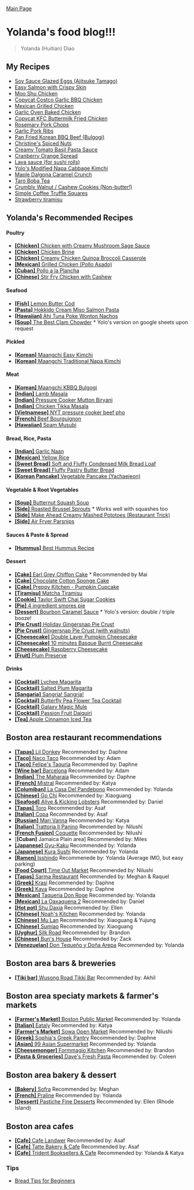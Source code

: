[Main Page](https://yolanda-ht.github.io/YoloCookBlob/)

# Yolanda's food blog!!!

> Yolanda (Huitian) Diao

## My Recipes
- [Soy Sauce Glazed Eggs (Ajitsuke Tamago)](Egg/Ajitsuke_Tamago.md)
- [Easy Salmon with Crispy Skin](Seafood/Easy_Salmon_with_Crispy_Skin.md)
- [Moo Shu Chicken](Poultry/Moo_Shu_Chicken.md)
- [Copycat Costco Garlic BBQ Chicken](Poultry/Copycat_Costco_Garlic_BBQ_Chicken.md)
- [Mexican Grilled Chicken](Poultry/Mexican_Grilled_Chicken.md)
- [Garlic Oven Baked Chicken](Poultry/Garlic_Oven_Baked_Chicken.md)
- [Copycat KFC Buttermilk Fried Chicken](Poultry/Copycat_KFC_Buttermilk_Fried_Chicken.md)
- [Rosemary Pork Chops](Meats/Rosemary_Pork_Chops.md)
- [Garlic Pork Ribs](Meats/Garlic_Pork_Ribs.md)
- [Pan Fried Korean BBQ Beef (Bulgogi)](Meats/Pan_Fried_Korean_BBQ_Beef.md)
- [Christine's Spiced Nuts](Snacks/Christines_Spiced_Nuts.md)
- [Creamy Tomato Basil Pasta Sauce](Sauces/Creamy_Tomato_Basil_Pasta_Sauce.md)
- [Cranberry Orange Spread](Sauces/Cranberry_Orange_Spread.md)
- [Lava sauce (for sushi rolls)](Sauces/Lava_Sauce.md)
- [Yolo's Modified Napa Cabbage Kimchi](Pickled/Yolo_Napa_Cabbage_Kimchi.MD)
- [Maple Dalgona Caramel Crunch](Sweets/Maple_Dalgona_Caramel_Crunch.md)
- [Taro Boba Tea](Sweets/Taro_Boba_Tea.md)
- [Crumbly Walnut / Cashew Cookies (Non-butter!)](Sweets/Crumbly_Walnut_Cashew_Cookies.md)
- [Simple Cpffee Truffle Squares](Sweets/Simple_Coffee_Truffle_Squares.md)
- [Strawberry tiramisu](Sweets/Strawberry_Tiramisu.md)

## Yolanda's Recommended Recipes
#### Poultry
- [**[Chicken]** Chicken with Creamy Mushroom Sage Sauce](https://www.simplyrecipes.com/recipes/chicken_breasts_with_mushroom_sage_sauce/)
- [**[Chicken]** Chicken Brine](https://www.recipetineats.com/chicken-brine-recipe/)
- [**[Chicken]** Creamy Chicken Quinoa Broccoli Casserole](https://pinchofyum.com/creamy-chicken-quinoa-broccoli-casserole)
- [**[Mexican]** Grilled Chicken (Pollo Asado)](https://keviniscooking.com/how-to-make-pollo-asado/)
- [**[Cuban]** Pollo a la Plancha](https://asassyspoon.com/pollo-a-la-plancha/)
- [**[Chinese]** Stir Fry Chicken with Cashew](https://youtu.be/a5y9V1Y1jjY)

#### Seafood
- [**[Fish]** Lemon Butter Cod](https://www.cookingclassy.com/lemon-butter-cod-recipe/)
- [**[Pasta]** Hokkido Cream Miso Salmon Pasta](https://www.masa.tw/%e7%b0%a1%e5%96%ae%e6%96%99%e7%90%86%e9%a3%9f%e8%ad%9c/%e7%be%a9%e5%a4%a7%e5%88%a9%e9%ba%b5%e9%a3%9f%e8%ad%9c-%e5%8c%97%e6%b5%b7%e9%81%93%e9%83%b7%e5%9c%9f%e9%a2%a8%e9%ae%ad%e9%ad%9a%e5%91%b3%e5%99%8c%e5%a5%b6%e6%b2%b9%e9%86%ac%e7%be%a9%e5%a4%a7%e5%88%a9.html)
- [**[Hawaiian]** Ahi Tuna Poke Wonton Nachos](https://lenaskitchenblog.com/ahi-tuna-poke-wonton-nachos/)
- [**[Soup]** The Best Clam Chowder](https://cooking.nytimes.com/recipes/1016717-the-best-clam-chowder) * Yolo's version on google sheets upon request

#### Pickled
- [**[Korean]** Maangchi Easy Kimchi](https://www.maangchi.com/recipe/easy-kimchi)
- [**[Korean]** Maangchi Traditional Napa Kimchi](https://www.maangchi.com/recipe/tongbaechu-kimchi)

#### Meat
- [**[Korean]** Maangchi KBBQ Bulgogi](https://www.maangchi.com/recipe/bulgogi)
- [**[Indian]** Lamb Masala](https://veenaazmanov.com/indian-slow-cooked-lamb-masala-aka-mutton-masala/)
- [**[Indian]** Pressure Cooker Mutton Biryani](https://youtu.be/0sAT8Gvm0Cs)
- [**[Indian]** Chicken Tikka Masala](https://tasty.co/recipe/homemade-chicken-tikka-masala)
- [**[Vietnamese]** NYT pressure cooker beef pho](https://cooking.nytimes.com/recipes/1017521-pressure-cooker-beef-pho)
- [**[French]** Beef Bourguignon](https://www.recipetineats.com/beef-bourguignon-beef-burgundy/)
- [**[Hawaiian]** Spam Musubi](https://www.favfamilyrecipes.com/musubi/)

#### Bread, Rice, Pasta
- [**[Indian]** Garlic Naan](https://www.cookwithmanali.com/restaurant-style-garlic-naan/)
- [**[Mexican]** Yellow Rice](https://www.favfamilyrecipes.com/super-easy-yellow-rice/)
- [**[Sweet Bread]** Soft and Fluffy Condensed Milk Bread Loaf](https://youtu.be/Ea6dX_h4HI0)
- [**[Sweet Bread]** Fluffy Pastry Butter Bread](https://youtu.be/g9rtAvEXfVc)
- [**[Korean Pancake]** Vegetable Pancake (Yachaejeon)](https://youtu.be/knxgR5esJu4)

#### Vegetable & Root Vegetables
- [**[Soup]** Butternut Squash Soup](https://www.loveandlemons.com/butternut-squash-soup/)
- [**[Side]** Roasted Brussel Sprouts](https://www.loveandlemons.com/roasted-brussels-sprouts/) * Works well with squashes too
- [**[Side]** Make Ahead Creamy Mashed Pototoes (Restaurant Trick)](https://www.recipetineats.com/make-ahead-creamy-mashed-potatoes-restaurant-trick/)
- [**[Side]** Air Fryer Parsnips](https://veggiedesserts.com/air-fryer-parsnips/)

#### Sauces & Paste & Spread
- [**[Hummus]** Best Hummus Recipe](https://cookieandkate.com/best-hummus-recipe/)

#### Dessert
- [**[Cake]** Earl Grey Chiffon Cake](https://www.youtube.com/watch?v=2IqQkouHYag) * Recommended by Mai
- [**[Cake]** Chocolate Cotton Sponge Cake](https://youtu.be/hNw6NaxNLLU)
- [**[Cake]** Preppy Kitchen - Pumpkin Cupcake](https://preppykitchen.com/pumpkin-spice-cupcakes/)
- [**[Tiramisu]** Matcha Tiramisu](https://youtu.be/KPro1gn8uX8)
- [**[Cookie]** Taylor Swift Chai Sugar Cookies](https://joythebaker.com/2021/11/taylor-swifts-chai-sugar-cookies/)
- [**[Pie]** 4 ingredient smores pie](https://www.foodnetwork.com/recipes/food-network-kitchen/4-ingredient-smores-pie-3364596)
- [**[Dessert]** Bourbon Caramel Sauce](https://www.goodlifeeats.com/caramel-sauce-with-vanilla-and-bourbon/) * Yolo's version: double / triple booze!
- [**[Pie Crust]** Holiday Gingersnap Pie Crust](https://www.allrecipes.com/recipe/240169/holiday-ginger-snap-crust/)
- [**[Pie Crust]** Gingersnap Pie Crust (with walnuts)](https://theviewfromgreatisland.com/how-to-make-a-gingersnap-pie-crust/)
- [**[Cheesecake]** Double Layer Pumpkin Cheesecake](https://www.allrecipes.com/recipe/13477/double-layer-pumpkin-cheesecake/)
- [**[Cheesecake]** 10 minutes Basque Burnt Cheesecake](https://youtu.be/jOzHvXv_rvM)
- [**[Cheesecake]** Raspberry Cheesecake](https://www.foodnetwork.com/recipes/ina-garten/raspberry-cheesecake-recipe-1942041)
- [**[Fruit]** Plum Preserve](https://www.frenchcreekfarmhouse.com/2021/11/plum-preserves.html)


#### Drinks
- [**[Cocktail]** Lychee Magarita](https://www.food.com/recipe/lychee-margarita-100344)
- [**[Cocktail]** Salted Plum Magarita](https://www.patrontequila.com/cocktails/patron-silver/salted-plum-margarita.html)
- [**[Sangaria]** Sangria! Sangria!](https://www.allrecipes.com/recipe/72612/sangria-sangria/)
- [**[Cocktail]** Butterfly Pea Flower Tea Cocktail](https://sugarandcloth.com/magic-color-changing-mint-julep-recipe/)
- [**[Cocktail]** Galaxy Magic Mule](https://www.gastronomblog.com/the-galaxy-magic-mule-a-vodka-moscow-mule/)
- [**[Cocktail]** Passion Fruit Daiquiri](https://senseandedibility.com/classic-passion-fruit-daiquiri/)
- [**[Tea]** Apple Cinnamon Iced Tea](https://tasty.co/recipe/apple-cinnamon-iced-tea)

## Boston area restaurant recommendations
- [**[Tapas]** Lil Donkey](http://www.littledonkeybos.com/?utm_source=local&utm_medium=organic&utm_campaign=gmb) Recommended by: Daphne
- [**[Taco]** Naco Taco](https://www.nacocentral.com/) Recommended by: Adam
- [**[Taco]** Felipe's Taquria](https://www.felipesboston.com/) Recommended by: Daphne
- [**[Wine bar]** Barcelona](https://barcelonawinebar.com/) Recommended by: Adam
- [**[Indian]** The Maharaja](https://maharajaboston.com/) Recommended by: Daphne
- [**[French]** Mistral](https://mistralbistro.com/) Recommended by: Katya
- [**[Columiban]** La Casa Del Pandebono](https://lacasadelpandebono.business.site/?utm_source=gmb&utm_medium=referral) Recommended by: Yolanda
- [**[Chinese]** Go Chi](http://places.singleplatform.com/go-chi/menu?ref=google) Recommended by: Xiaoguang
- [**[Seafood]** Alive & Kicking Lobsters](http://places.singleplatform.com/alive--kicking-lobsters/menu?ref=google) Recommended by: Daniel
- [**[Tapas]** Toro](https://www.toro-restaurant.com/) Recommended by: Asaf
- [**[Italian]** Copa](https://www.coppaboston.com/) Recommended by: Asaf
- [**[Russian]** Mari Vanna](https://www.marivanna.ru/en/) Recommended by: Katya
- [**[Italian]** Trattoria Il Panino](https://www.trattoriailpanino.com/) Recommended by: Nilushi
- [**[French Fusion]** Coquette](https://www.frenchcoquette.com/) Recommended by: Nilushi
- [**[Cuban]** Jamaica Plain area] Recommended by: Miles
- [**[Japanese]** Gyu-Kaku](https://www.gyu-kaku.com/cambridge-harvard-square) Recommended by: Yolanda
- [**[Japanese]** Kura Sushi](https://kurasushi.com/locations/watertown-ma/) Recommended by: Yolanda
- [**[Ramen]** Isshindo](https://www.isshindoramen.com) Recommenede by: Yolanda (Average IMO, but easy parking)
- [**[Food Court]** Time Out Market](https://www.timeoutmarket.com/boston/) Recommended by: Nilushi
- [**[Tapas]** Sarma Restaurant](https://www.sarmarestaurant.com/) Recommended by: Meghan & Raquel
- [**[Greek]** Krasi](https://krasiboston.com/?utm_source=google&utm_medium=organic&utm_campaign=Google_My_Business) Recommended by: Daphne
- [**[Greek]** Kava](https://kavaneotaverna.com/) Recommended by: Daphne
- [**[Mexican]** Taqueria Don Roge](http://taqueriadonroge.com/) Recommended by: Yolanda
- [**[Mexican]** La Oaxaquena 2](https://www.seamless.com/menu/la-oaxaquena-two-362-ferry-st-everett/3348886) Recommended by: Daniel
- [**[Hot pot]** Shu Daxia](https://www.yelp.com/biz/shu-daxia-hot-pot-boston-2) Recommended by: Ellen
- [**[Chinese]** Noah's Kitchen](https://www.noahs.kitchen/) Recommended by: Yolanda
- [**[Chinese]** Mu Lan](https://mulantaiwancambridge.com/) Recommended by: Xiaoguang & Yujung
- [**[Chinese]** Sumiao](https://www.sumiaohunan.com/) Recommended by: Xiaoguang
- [**[Uyghur]** Silk Road](https://www.silkroadcambridge.com/) Recommended by: Brandon
- [**[Chinese]** Bun's House](https://www.bunshouseeverettma.com/) Recommended by: Zack
- [**[Venezuelan]** Don Tequeño y Doña Arepa](https://www.clover.com/online-ordering/don-tequeo-y-doa-arepa-boston) Recommended by: Yolanda

## Boston area bars & breweries
- [**[Tiki bar]** Wusong Road Tikki Bar](https://www.wusongroad.com/) Recommended by: Akhil

## Boston area speciaty markets & farmer's markets
- [**[Farmer's Market]** Boston Public Market](https://bostonpublicmarket.org/) Recommended by: Yolanda
- [**[Italian]** Eataly](https://www.eataly.com/us_en/stores/boston/) Recommended by: Katya
- [**[Farmer's Market]** Sowa Open Market](https://www.sowaboston.com/sowa-open-market/) Recommended by: Nilushi
- [**[Greek]** Sophia's Greek Pantry](http://www.sophiasgreekpantry.com/) Recommended by: Daphne
- [**[Asian]** 99 Asian Supermarket](https://www.yelp.com/biz/99-asian-supermarket-malden) Recommended by: Yolanda
- [**[Cheesemonger]** Formmagio Kitchen](https://www.formaggiokitchen.com/) Recommended by: Brandon
- [**[Pasta & Groceries]** Dave's Fresh Pasta](https://www.davesfreshpasta.com/) Recommended by: Coleen

## Boston area bakery & dessert
- [**[Bakery]** Sofra](https://www.sofrabakery.com/) Recommended by: Meghan
- [**[French]** Praline](https://www.pralinepatisseries.com/) Recommended by: Yolanda
- [**[Dessert]** Pastiche Fine Desserts](https://pastichefinedesserts.com/) Recommended by: Ellen (Rhode Island)

## Boston area cafes
- [**[Cafe]** Cafe Landwer](https://www.landwercafe.com/) Recommended by: Asaf
- [**[Cafe]** Tatte Bakery & Cafe](https://tattebakery.com/) Recommended by: Asaf
- [**[Cafe]** Trident Booksellers & Cafe](https://www.tridentbookscafe.com/) Recommended by: Yolanda & Katya

### Tips
- [Bread Tips for Beginners](Bread/BreadTipsForBeginners.MD)
